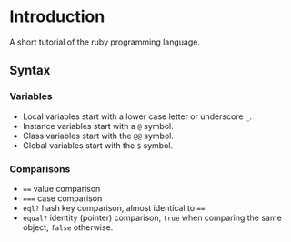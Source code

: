# Introduction

A short tutorial of the ruby programming language.

## Syntax 

### Variables

- Local variables start with a lower case letter or underscore `_`.
- Instance variables start with a `@` symbol. 
- Class variables start with the `@@` symbol. 
- Global variables start with the `$` symbol. 

### Comparisons

- `==` value comparison
- `===` case comparison
- `eql?` hash key comparison, almost identical to `==`
- `equal?` identity (pointer) comparison, `true` when comparing the same object, `false` otherwise.
